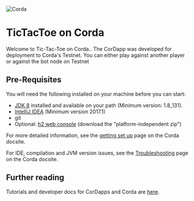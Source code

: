 ![Corda](https://www.corda.net/wp-content/uploads/2016/11/fg005_corda_b.png)

# TicTacToe on Corda

Welcome to Tic-Tac-Toe on Corda.. The CorDapp was developed for deployment to Corda's Testnet. You can either play against another
player or against the bot node on Testnet


## Pre-Requisites

You will need the following installed on your machine before you can start:

* [JDK 8](http://www.oracle.com/technetwork/java/javase/downloads/jdk8-downloads-2133151.html) 
  installed and available on your path (Minimum version: 1.8_131).
* [IntelliJ IDEA](https://www.jetbrains.com/idea/download/) (Minimum version 2017.1)
* git
* Optional: [h2 web console](http://www.h2database.com/html/download.html)
  (download the "platform-independent zip")

For more detailed information, see the
[getting set up](https://docs.corda.net/getting-set-up.html) page on the
Corda docsite.

For IDE, compilation and JVM version issues, see the
[Troubleshooting](https://docs.corda.net/troubleshooting.html) page on the Corda docsite.

## Further reading

Tutorials and developer docs for CorDapps and Corda are
[here](https://docs.corda.net/).
